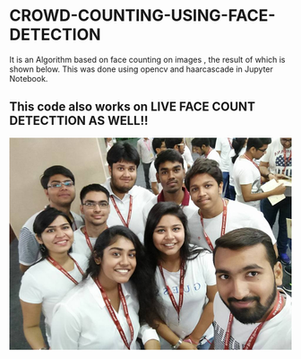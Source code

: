 # CROWD-COUNTING-USING-FACE-DETECTION
It is an Algorithm based on face counting on images , the result of which is shown below. This was done using opencv and haarcascade in Jupyter Notebook.
## This code also works on LIVE FACE COUNT DETECTTION AS WELL!!

![](friend.jpg)
